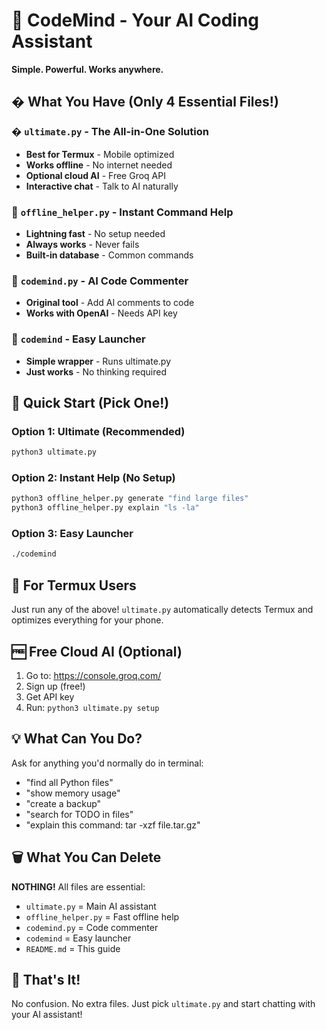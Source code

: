 # 🧠 CodeMind - Your AI Coding Assistant

**Simple. Powerful. Works anywhere.**

## � What You Have (Only 4 Essential Files!)

### � **`ultimate.py`** - The All-in-One Solution
- **Best for Termux** - Mobile optimized
- **Works offline** - No internet needed
- **Optional cloud AI** - Free Groq API
- **Interactive chat** - Talk to AI naturally

### 💨 **`offline_helper.py`** - Instant Command Help  
- **Lightning fast** - No setup needed
- **Always works** - Never fails
- **Built-in database** - Common commands

### 📝 **`codemind.py`** - AI Code Commenter
- **Original tool** - Add AI comments to code
- **Works with OpenAI** - Needs API key

### 🎯 **`codemind`** - Easy Launcher
- **Simple wrapper** - Runs ultimate.py
- **Just works** - No thinking required

## 🚀 Quick Start (Pick One!)

### Option 1: Ultimate (Recommended)
```bash
python3 ultimate.py
```

### Option 2: Instant Help (No Setup)
```bash
python3 offline_helper.py generate "find large files"
python3 offline_helper.py explain "ls -la"
```

### Option 3: Easy Launcher
```bash
./codemind
```

## 📱 For Termux Users

Just run any of the above! `ultimate.py` automatically detects Termux and optimizes everything for your phone.

## 🆓 Free Cloud AI (Optional)

1. Go to: https://console.groq.com/
2. Sign up (free!)
3. Get API key
4. Run: `python3 ultimate.py setup`

## 💡 What Can You Do?

Ask for anything you'd normally do in terminal:
- "find all Python files"
- "show memory usage"  
- "create a backup"
- "search for TODO in files"
- "explain this command: tar -xzf file.tar.gz"

## 🗑️ What You Can Delete

**NOTHING!** All files are essential:
- `ultimate.py` = Main AI assistant  
- `offline_helper.py` = Fast offline help
- `codemind.py` = Code commenter
- `codemind` = Easy launcher
- `README.md` = This guide

## 🎉 That's It!

No confusion. No extra files. Just pick `ultimate.py` and start chatting with your AI assistant!
